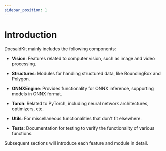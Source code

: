 ```yaml
---
sidebar_position: 1
---
```


# Introduction

DocsaidKit mainly includes the following components:

- **Vision**: Features related to computer vision, such as image and video processing.

- **Structures**: Modules for handling structured data, like BoundingBox and Polygon.

- **ONNXEngine**: Provides functionality for ONNX inference, supporting models in ONNX format.

- **Torch**: Related to PyTorch, including neural network architectures, optimizers, etc.

- **Utils**: For miscellaneous functionalities that don't fit elsewhere.

- **Tests**: Documentation for testing to verify the functionality of various functions.

Subsequent sections will introduce each feature and module in detail.